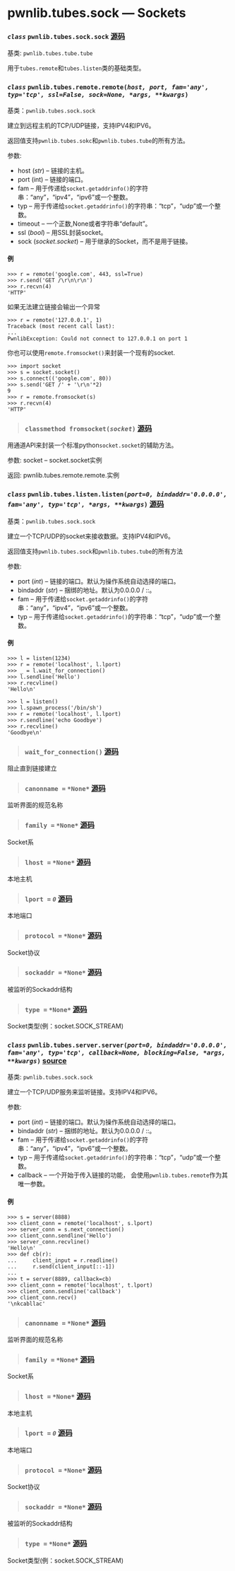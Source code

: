 # pwnlib.tubes.sock — Sockets

### *`class`* `pwnlib.tubes.sock.sock` [源码](https://github.com/Gallopsled/pwntools/blob/67473560c7/pwnlib/tubes/sock.py)

基类: `pwnlib.tubes.tube.tube`

用于`tubes.remote`和`tubes.listen`类的基础类型。

### *`class`* `pwnlib.tubes.remote.remote(`*`host, port, fam='any', typ='tcp', ssl=False, sock=None, *args, **kwargs`*`)`

基类：`pwnlib.tubes.sock.sock`

建立到远程主机的TCP/UDP链接，支持IPV4和IPV6。

返回值支持`pwnlib.tubes.sokc`和`pwnlib.tubes.tube`的所有方法。

参数:	
* host (*str*) – 链接的主机。
* port (int) – 链接的端口。
* fam – 用于传递给`socket.getaddrinfo()`的字符串：“any”，“ipv4”，“ipv6”或一个整数。
* typ – 用于传递给`socket.getaddrinfo()`的字符串：“tcp”，“udp”或一个整数。
* timeout – 一个正数,None或者字符串“default”。
* ssl (*bool*) – 用SSL封装socket。
* sock (*socket.socket*) – 用于继承的Socket，而不是用于链接。

#### 例

```shell
>>> r = remote('google.com', 443, ssl=True)
>>> r.send('GET /\r\n\r\n')
>>> r.recvn(4)
'HTTP'
```

如果无法建立链接会输出一个异常

```shell
>>> r = remote('127.0.0.1', 1)
Traceback (most recent call last):
...
PwnlibException: Could not connect to 127.0.0.1 on port 1
```

你也可以使用`remote.fromsocket()`来封装一个现有的socket.

```shell
>>> import socket
>>> s = socket.socket()
>>> s.connect(('google.com', 80))
>>> s.send('GET /' + '\r\n'*2)
9
>>> r = remote.fromsocket(s)
>>> r.recvn(4)
'HTTP'
```

>### `classmethod fromsocket(`*`socket`*`)` [源码](https://github.com/Gallopsled/pwntools/blob/67473560c7/pwnlib/tubes/remote.py#L112-126)

用通道API来封装一个标准python`socket.socket`的辅助方法。

参数:	socket – socket.socket实例

返回:	pwnlib.tubes.remote.remote.实例

### *`class`* `pwnlib.tubes.listen.listen(`*`port=0, bindaddr='0.0.0.0', fam='any', typ='tcp', *args, **kwargs`*`)` [源码](https://github.com/Gallopsled/pwntools/blob/67473560c7/pwnlib/tubes/listen.py)

基类：`pwnlib.tubes.sock.sock`

建立一个TCP/UDP的socket来接收数据。支持IPV4和IPV6。

返回值支持`pwnlib.tubes.sock`和`pwnlib.tubes.tube`的所有方法

参数:	
* port (*int*) – 链接的端口。默认为操作系统自动选择的端口。
* bindaddr (*str*) – 捆绑的地址。默认为0.0.0.0 / ::。
* fam – 用于传递给`socket.getaddrinfo()`的字符串：“any”，“ipv4”，“ipv6”或一个整数。
* typ – 用于传递给`socket.getaddrinfo()`的字符串：“tcp”，“udp”或一个整数。

#### 例

```shell
>>> l = listen(1234)
>>> r = remote('localhost', l.lport)
>>> _ = l.wait_for_connection()
>>> l.sendline('Hello')
>>> r.recvline()
'Hello\n'
```

```shell
>>> l = listen()
>>> l.spawn_process('/bin/sh')
>>> r = remote('localhost', l.lport)
>>> r.sendline('echo Goodbye')
>>> r.recvline()
'Goodbye\n'
```

>### `wait_for_connection()` [源码](https://github.com/Gallopsled/pwntools/blob/67473560c7/pwnlib/tubes/listen.py#L145-148)

阻止直到链接建立

>### `canonname =` `*None*` [源码](https://github.com/Gallopsled/pwntools/blob/67473560c7/pwnlib/tubes/listen.py)

监听界面的规范名称

>### `family =` `*None*` [源码](https://github.com/Gallopsled/pwntools/blob/67473560c7/pwnlib/tubes/listen.py)

Socket系

>### `lhost =` `*None*` [源码](https://github.com/Gallopsled/pwntools/blob/67473560c7/pwnlib/tubes/listen.py)

本地主机

>### `lport =` *`0`* [源码](https://github.com/Gallopsled/pwntools/blob/67473560c7/pwnlib/tubes/listen.py)

本地端口

>### `protocol =` `*None*` [源码](https://github.com/Gallopsled/pwntools/blob/67473560c7/pwnlib/tubes/listen.py)

Socket协议

>### `sockaddr =` `*None*` [源码](https://github.com/Gallopsled/pwntools/blob/67473560c7/pwnlib/tubes/listen.py)

被监听的Sockaddr结构

>### `type =` `*None*` [源码](https://github.com/Gallopsled/pwntools/blob/67473560c7/pwnlib/tubes/listen.py)

Socket类型(例：socket.SOCK_STREAM)

### *`class`* `pwnlib.tubes.server.server(`*`port=0, bindaddr='0.0.0.0', fam='any', typ='tcp', callback=None, blocking=False, *args, **kwargs`*`)` [source](https://github.com/Gallopsled/pwntools/blob/67473560c7/pwnlib/tubes/server.py)

基类: `pwnlib.tubes.sock.sock`

建立一个TCP/UDP服务来监听链接。支持IPV4和IPV6。

参数:	
* port (*int*) – 链接的端口。默认为操作系统自动选择的端口。
* bindaddr (*str*) – 捆绑的地址。默认为0.0.0.0 / ::。
* fam – 用于传递给`socket.getaddrinfo()`的字符串：“any”，“ipv4”，“ipv6”或一个整数。
* typ – 用于传递给`socket.getaddrinfo()`的字符串：“tcp”，“udp”或一个整数。
* callback – 一个开始于传入链接的功能， 会使用`pwnlib.tubes.remote`作为其唯一参数。

#### 例

```shell
>>> s = server(8888)
>>> client_conn = remote('localhost', s.lport)
>>> server_conn = s.next_connection()
>>> client_conn.sendline('Hello')
>>> server_conn.recvline()
'Hello\n'
>>> def cb(r):
...     client_input = r.readline()
...     r.send(client_input[::-1])
...
>>> t = server(8889, callback=cb)
>>> client_conn = remote('localhost', t.lport)
>>> client_conn.sendline('callback')
>>> client_conn.recv()
'\nkcabllac'
```

>### `canonname =` `*None*` [源码](https://github.com/Gallopsled/pwntools/blob/67473560c7/pwnlib/tubes/listen.py)

监听界面的规范名称

>### `family =` `*None*` [源码](https://github.com/Gallopsled/pwntools/blob/67473560c7/pwnlib/tubes/listen.py)

Socket系

>### `lhost =` `*None*` [源码](https://github.com/Gallopsled/pwntools/blob/67473560c7/pwnlib/tubes/listen.py)

本地主机

>### `lport =` *`0`* [源码](https://github.com/Gallopsled/pwntools/blob/67473560c7/pwnlib/tubes/listen.py)

本地端口

>### `protocol =` `*None*` [源码](https://github.com/Gallopsled/pwntools/blob/67473560c7/pwnlib/tubes/listen.py)

Socket协议

>### `sockaddr =` `*None*` [源码](https://github.com/Gallopsled/pwntools/blob/67473560c7/pwnlib/tubes/listen.py)

被监听的Sockaddr结构

>### `type =` `*None*` [源码](https://github.com/Gallopsled/pwntools/blob/67473560c7/pwnlib/tubes/listen.py)

Socket类型(例：socket.SOCK_STREAM)
